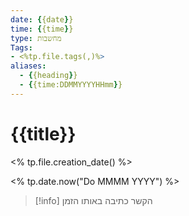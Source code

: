 ```yaml
---
date: {{date}}
time: {{time}}
type: מחשבות
Tags:
- <%tp.file.tags(,)%>
aliases:
  - {{heading}}
  - {{time:DDMMYYYYHHmm}}
---
```


# {{title}}

<% tp.file.creation_date() %> 

<% tp.date.now("Do MMMM YYYY") %>



> [!info] 
> הקשר כתיבה 
> באותו הזמן
> 
